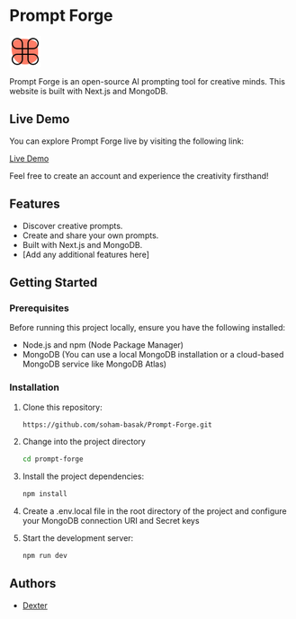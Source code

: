# Prompt Forge

![Prompt Forge Logo](/public/assets/images/prompt-forge-logo.png)

Prompt Forge is an open-source AI prompting tool for creative minds. This website is built with Next.js and MongoDB.

## Live Demo

You can explore Prompt Forge live by visiting the following link:

[Live Demo](https://prompt-forge-bydex.vercel.app/)

Feel free to create an account and experience the creativity firsthand!

## Features

- Discover creative prompts.
- Create and share your own prompts.
- Built with Next.js and MongoDB.
- [Add any additional features here]

## Getting Started

### Prerequisites

Before running this project locally, ensure you have the following installed:

- Node.js and npm (Node Package Manager)
- MongoDB (You can use a local MongoDB installation or a cloud-based MongoDB service like MongoDB Atlas)

### Installation

1. Clone this repository:

   ```bash
   https://github.com/soham-basak/Prompt-Forge.git

   ```

2. Change into the project directory

   ```bash
   cd prompt-forge

   ```

3. Install the project dependencies:

   ```bash
   npm install

   ```

4. Create a .env.local file in the root directory of the project and configure your MongoDB connection URI and Secret keys

5. Start the development server:

   ```bash
   npm run dev
   ```

## Authors

- [Dexter](https://github.com/soham-basak)
